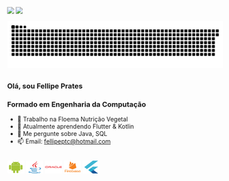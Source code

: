 <div>
  <img height="180em" src="https://github-readme-stats.vercel.app/api?username=fellipeptc&show_icons=true&theme=dracula&include_all_commits=true&count_private=true"/>
  <img height="180em" src="https://github-readme-stats.vercel.app/api/top-langs/?username=fellipeptc&layout=compact&langs_count=7&theme=dracula"/>
</div>

![Snake animation](https://github.com/fellipeptc/fellipeptc/blob/output/github-contribution-grid-snake.svg)

##

### Olá, sou **Fellipe Prates** 
### Formado em Engenharia da Computação

- 🔭 Trabalho na Floema Nutrição Vegetal
- 🌱 Atualmente aprendendo Flutter & Kotlin
- 💬 Me pergunte sobre Java, SQL
- 📫 Email: fellipeptc@hotmail.com

<link rel="stylesheet" href="https://cdn.jsdelivr.net/gh/devicons/devicon@v2.12.0/devicon.min.css">
</div>
<div style="display: inline_block"><br>
  <img align="center" height="30" width="40" src="https://github.com/devicons/devicon/blob/master/icons/android/android-original.svg">
  <img align="center" height="30" width="40" src="https://github.com/devicons/devicon/blob/master/icons/java/java-original.svg">
  <img align="center" height="30" width="40" src="https://github.com/devicons/devicon/blob/master/icons/oracle/oracle-original.svg">
  <img align="center" height="30" width="40" src="https://github.com/devicons/devicon/blob/master/icons/firebase/firebase-plain-wordmark.svg">
  <img align="center" height="30" width="40" src="https://github.com/devicons/devicon/blob/master/icons/flutter/flutter-original.svg">
</div>


